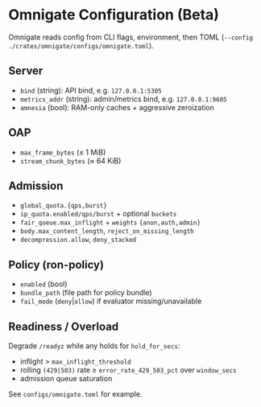 # Omnigate Configuration (Beta)

Omnigate reads config from CLI flags, environment, then TOML (`--config ./crates/omnigate/configs/omnigate.toml`).

## Server
- `bind` (string): API bind, e.g. `127.0.0.1:5305`
- `metrics_addr` (string): admin/metrics bind, e.g. `127.0.0.1:9605`
- `amnesia` (bool): RAM-only caches + aggressive zeroization

## OAP
- `max_frame_bytes` (≤ 1 MiB)
- `stream_chunk_bytes` (≈ 64 KiB)

## Admission
- `global_quota.{qps,burst}`
- `ip_quota.enabled/qps/burst` + optional `buckets`
- `fair_queue.max_inflight` + `weights` `{anon,auth,admin}`
- `body.max_content_length`, `reject_on_missing_length`
- `decompression.allow`, `deny_stacked`

## Policy (ron-policy)
- `enabled` (bool)
- `bundle_path` (file path for policy bundle)
- `fail_mode` (`deny`|`allow`) if evaluator missing/unavailable

## Readiness / Overload
Degrade `/readyz` while any holds for `hold_for_secs`:
- inflight > `max_inflight_threshold`
- rolling `(429|503)` rate ≥ `error_rate_429_503_pct` over `window_secs`
- admission queue saturation

See `configs/omnigate.toml` for example.
